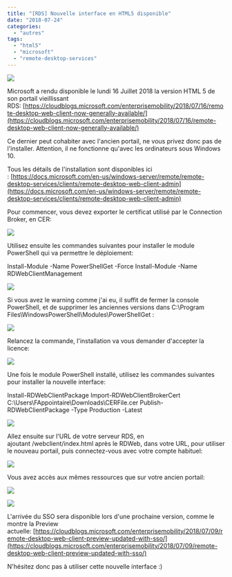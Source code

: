 ```yaml
---
title: "[RDS] Nouvelle interface en HTML5 disponible"
date: "2018-07-24"
categories: 
  - "autres"
tags: 
  - "html5"
  - "microsoft"
  - "remote-desktop-services"
---
```


[![](https://cloudyjourney.fr/wp-content/uploads/2018/07/RDSLogo.png)](https://cloudyjourney.fr/wp-content/uploads/2018/07/RDSLogo.png)

Microsoft a rendu disponible le lundi 16 Juillet 2018 la version HTML 5 de son portail vieillissant RDS: [https://cloudblogs.microsoft.com/enterprisemobility/2018/07/16/remote-desktop-web-client-now-generally-available/](https://cloudblogs.microsoft.com/enterprisemobility/2018/07/16/remote-desktop-web-client-now-generally-available/) 

Ce dernier peut cohabiter avec l'ancien portail, ne vous privez donc pas de l'installer. Attention, il ne fonctionne qu'avec les ordinateurs sous Windows 10.

Tous les détails de l'installation sont disponibles ici : [https://docs.microsoft.com/en-us/windows-server/remote/remote-desktop-services/clients/remote-desktop-web-client-admin](https://docs.microsoft.com/en-us/windows-server/remote/remote-desktop-services/clients/remote-desktop-web-client-admin)

Pour commencer, vous devez exporter le certificat utilisé par le Connection Broker, en CER:

[![](https://cloudyjourney.fr/wp-content/uploads/2018/07/NewRDS01.png)](https://cloudyjourney.fr/wp-content/uploads/2018/07/NewRDS01.png)

Utilisez ensuite les commandes suivantes pour installer le module PowerShell qui va permettre le déploiement:

Install-Module -Name PowerShellGet -Force
Install-Module -Name RDWebClientManagement

[![](https://cloudyjourney.fr/wp-content/uploads/2018/07/NewRDS02.png)](https://cloudyjourney.fr/wp-content/uploads/2018/07/NewRDS02.png)

Si vous avez le warning comme j'ai eu, il suffit de fermer la console PowerShell, et de supprimer les anciennes versions dans C:\\Program Files\\WindowsPowerShell\\Modules\\PowerShellGet :

[![](https://cloudyjourney.fr/wp-content/uploads/2018/07/NewRDS03.png)](https://cloudyjourney.fr/wp-content/uploads/2018/07/NewRDS03.png)

Relancez la commande, l'installation va vous demander d'accepter la licence:

[![](https://cloudyjourney.fr/wp-content/uploads/2018/07/NewRDS04.png)](https://cloudyjourney.fr/wp-content/uploads/2018/07/NewRDS04.png)

Une fois le module PowerShell installé, utilisez les commandes suivantes pour installer la nouvelle interface:

Install-RDWebClientPackage
Import-RDWebClientBrokerCert C:\\Users\\FAppointaire\\Downloads\\CERFile.cer
Publish-RDWebClientPackage -Type Production -Latest

[![](https://cloudyjourney.fr/wp-content/uploads/2018/07/NewRDS05.png)](https://cloudyjourney.fr/wp-content/uploads/2018/07/NewRDS05.png)

Allez ensuite sur l'URL de votre serveur RDS, en ajoutant /webclient/index.html après le RDWeb, dans votre URL, pour utiliser le nouveau portail, puis connectez-vous avec votre compte habituel:

[![](https://cloudyjourney.fr/wp-content/uploads/2018/07/NewRDS06.png)](https://cloudyjourney.fr/wp-content/uploads/2018/07/NewRDS06.png)

Vous avez accès aux mêmes ressources que sur votre ancien portail:

[![](https://cloudyjourney.fr/wp-content/uploads/2018/07/NewRDS07.png)](https://cloudyjourney.fr/wp-content/uploads/2018/07/NewRDS07.png)

[![](https://cloudyjourney.fr/wp-content/uploads/2018/07/NewRDS08.png)](https://cloudyjourney.fr/wp-content/uploads/2018/07/NewRDS08.png)

L'arrivée du SSO sera disponible lors d'une prochaine version, comme le montre la Preview actuelle: [https://cloudblogs.microsoft.com/enterprisemobility/2018/07/09/remote-desktop-web-client-preview-updated-with-sso/](https://cloudblogs.microsoft.com/enterprisemobility/2018/07/09/remote-desktop-web-client-preview-updated-with-sso/)

N'hésitez donc pas à utiliser cette nouvelle interface :)
